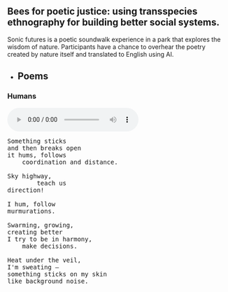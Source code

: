 ## Bees for poetic justice: using transspecies ethnography for building better social systems.

Sonic futures is a poetic soundwalk experience in a park that explores the wisdom of nature. Participants have a chance to overhear the poetry created by nature itself and translated to English using AI.



- ## Poems



### Humans

<audio controls>
  <source src="docs/assets/poem1.mp3" type="audio/mp3">
</audio>

<pre>
Something sticks
and then breaks open
it hums, follows
	coordination and distance. 

Sky highway,
		teach us
direction! 

I hum, follow
murmurations. 

Swarming, growing,
creating better
I try to be in harmony,
	make decisions.

Heat under the veil,
I'm sweating – 
something sticks on my skin
like background noise.
</pre>  

